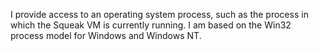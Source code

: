 I provide access to an operating system process, such as the process in which the Squeak VM is currently running. I am based on the Win32 process model for Windows and Windows NT.